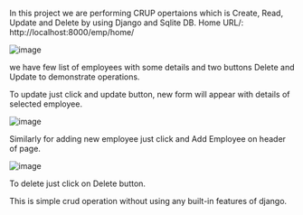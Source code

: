 In this project we are performing CRUP opertaions which is Create, Read, Update and Delete by using Django and Sqlite DB. 
Home URL/: http://localhost:8000/emp/home/

![image](https://github.com/vishnuSah/django-profile-api/assets/127580123/2f04c21a-6610-411d-a899-f6ab54c688b2)

we have few list of employees with some details and two buttons Delete and Update to demonstrate operations.

To update just click and update button, new form will appear with details of selected employee. 

![image](https://github.com/vishnuSah/django-profile-api/assets/127580123/7e25705f-1c21-4367-ad03-a0c1e0ae1570)

Similarly for adding new employee just click and Add Employee on header of page. 

![image](https://github.com/vishnuSah/django-profile-api/assets/127580123/9a18dd95-fc28-4b8b-bc74-2d05eb79b270)

To delete just click on Delete button. 


This is simple crud operation without using any built-in features of django. 




